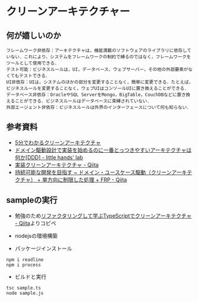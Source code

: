 
# クリーンアーキテクチャー

## 何が嬉しいのか

```
フレームワーク非依存：アーキテクチャは，機能満載のソフトウェアのライブラリに依存していない．これにより，システムをフレームワークの制約で縛るのではなく，フレームワークをツールとして使用できる．
テスト可能：ビジネスルールは，UI，データベース，ウェブサーバー，その他の外部要素がなくてもテストできる．
UI非依存：UIは，システムのほかの部分を変更することなく，簡単に変更できる．たとえば，ビジネスルールを変更することなく，ウェブUIはコンソールUIに置き換えることができる．
データベース非依存：OracleやSQL ServerをMongo，BigTable，CouchDBなどに置き換えることができる．ビジネスルールはデータベースに束縛されていない．
外部エージェント非依存：ビジネスルールは外界のインターフェースについて何も知らない．
```

## 参考資料

- [5分でわかるクリーンアーキテクチャ](https://www.slideshare.net/kenjitanaka58/5-66290992)
- [ドメイン駆動設計で実装を始めるのに一番とっつきやすいアーキテクチャは何か\[DDD\] \- little hands' lab](https://little-hands.hatenablog.com/entry/2017/10/04/231743)
- [実装クリーンアーキテクチャ \- Qiita](https://qiita.com/nrslib/items/a5f902c4defc83bd46b8)
- [持続可能な開発を目指す ~ ドメイン・ユースケース駆動（クリーンアーキテクチャ） \+ 単方向に制限した処理 \+ FRP \- Qiita](https://qiita.com/kondei/items/41c28674c1bfd4156186)

## sampleの実行

- 勉強のため[リファクタリングして学ぶTypeScriptでクリーンアーキテクチャ \- Qiita](https://qiita.com/kotauchisunsun/items/ec6b4086abe670c478fe)よりコピペ

- nodejsの環境構築

- パッケージインストール

```
npm i readline
npm i process
```

- ビルドと実行

```
tsc sample.ts
node sample.js
```

